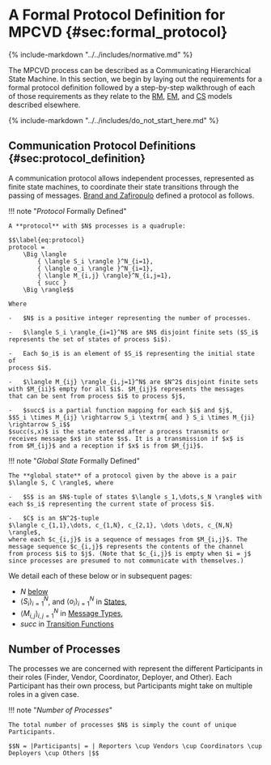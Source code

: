 # A Formal Protocol Definition for MPCVD {#sec:formal_protocol}

{% include-markdown "../../includes/normative.md" %}

The MPCVD process can be described as a Communicating Hierarchical State Machine.
In this section, we begin by laying out the requirements for a formal protocol
definition followed by a step-by-step walkthrough of each of those requirements
as they relate to the [RM](../../topics/process_models/rm/index.md), [EM](../../topics/process_models/em/index.md), and [CS](../../topics/process_models/cs/index.md)
models described elsewhere.

{% include-markdown "../../includes/do_not_start_here.md" %}

## Communication Protocol Definitions {#sec:protocol_definition}

A communication protocol allows independent processes, represented as finite state machines, to coordinate their state
transitions through the passing of messages. [Brand and Zafiropulo](https://doi.org/10.1145/322374.322380) defined
a protocol as follows.

!!! note "*Protocol* Formally Defined"

    A **protocol** with $N$ processes is a quadruple:

    $$\label{eq:protocol}
    protocol = 
        \Big \langle 
            { \langle S_i \rangle }^N_{i=1}, 
            { \langle o_i \rangle }^N_{i=1},
            { \langle M_{i,j} \rangle}^N_{i,j=1},
            { succ }
        \Big \rangle$$

    Where

    -   $N$ is a positive integer representing the number of processes.

    -   $\langle S_i \rangle_{i=1}^N$ are $N$ disjoint finite sets ($S_i$
    represents the set of states of process $i$).

    -   Each $o_i$ is an element of $S_i$ representing the initial state of
    process $i$.

    -   $\langle M_{ij} \rangle_{i,j=1}^N$ are $N^2$ disjoint finite sets
    with $M_{ii}$ empty for all $i$. $M_{ij}$ represents the messages
    that can be sent from process $i$ to process $j$,

    -   $succ$ is a partial function mapping for each $i$ and $j$,
    $$S_i \times M_{ij} \rightarrow S_i \textrm{ and } S_i \times M_{ji} \rightarrow S_i$$
    $succ(s,x)$ is the state entered after a process transmits or
    receives message $x$ in state $s$. It is a transmission if $x$ is
    from $M_{ij}$ and a reception if $x$ is from $M_{ji}$.

!!! note "*Global State* Formally Defined"

    The **global state** of a protocol given by the above is a pair $\langle S, C \rangle$, where

    -   $S$ is an $N$-tuple of states $\langle s_1,\dots,s_N \rangle$ with
    each $s_i$ representing the current state of process $i$.

    -   $C$ is an $N^2$-tuple
    $\langle c_{1,1},\dots, c_{1,N}, c_{2,1}, \dots \dots, c_{N,N} \rangle$,
    where each $c_{i,j}$ is a sequence of messages from $M_{i,j}$. The
    message sequence $c_{i,j}$ represents the contents of the channel
    from process $i$ to $j$. (Note that $c_{i,j}$ is empty when $i = j$
    since processes are presumed to not communicate with themselves.)

We detail each of these below or in subsequent pages:

- $N$ [below](#number-of-processes)
- ${ \langle S_i \rangle}^N_{i=1}$, and ${ \langle o_i \rangle }^N_{i=1}$ in [States](states.md),
- ${ \langle M_{i,j} \rangle }^N_{i,j=1}$ in [Message Types](messages.md),
- ${ succ }$ in [Transition Functions](transitions.md)

## Number of Processes

The processes we are concerned with represent the different Participants
in their roles (Finder, Vendor, Coordinator, Deployer, and Other). Each
Participant has their own process, but Participants might take on
multiple roles in a given case.

!!! note "*Number of Processes*"

    The total number of processes $N$ is simply the count of unique Participants.

    $$N = |Participants| = | Reporters \cup Vendors \cup Coordinators \cup Deployers \cup Others |$$
